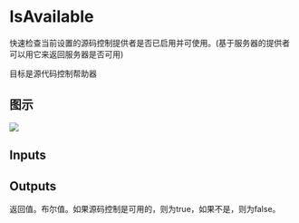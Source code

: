 # IsAvailable

快速检查当前设置的源码控制提供者是否已启用并可使用。(基于服务器的提供者可以用它来返回服务器是否可用)

目标是源代码控制帮助器

## 图示

![]($-20221218-18500721.png)

## Inputs

## Outputs

返回值。布尔值。如果源码控制是可用的，则为true，如果不是，则为false。